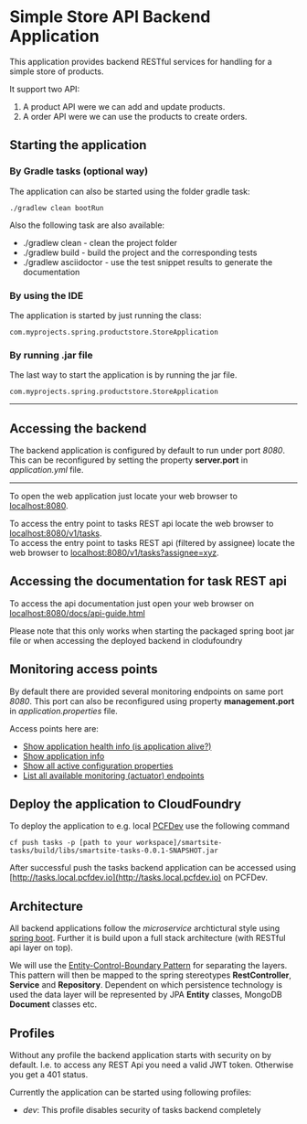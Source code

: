 # Simple Store API Backend Application
This application provides backend RESTful services for handling 
for a simple store of products.

It support two API:
1) A product API were we can add and update products.
2) A order API were we can use the products to create orders.

## Starting the application

### By Gradle tasks (optional way)
The application can also be started using the folder gradle task:

``
./gradlew clean bootRun
``
 
Also the following task are also available:
- ./gradlew clean - clean the project folder  
- ./gradlew build - build the project and the corresponding tests
- ./gradlew asciidoctor - use the test snippet results to generate the documentation

### By using the IDE
The application is started by just running the class:

``
com.myprojects.spring.productstore.StoreApplication
``

### By running .jar file
The last way to start the application is by running the jar file.

``
com.myprojects.spring.productstore.StoreApplication
``






-------
## Accessing the backend
The backend application is configured by default to run under port _8080_.
This can be reconfigured by setting the property __server.port__ in _application.yml_ file.


-------



To open the web application just locate your web browser to [localhost:8080](http://localhost:8080).

To access the entry point to tasks REST api locate the web browser to [localhost:8080/v1/tasks](http://localhost:8080/v1/tasks).<br>
To access the entry point to tasks REST api (filtered by assignee) locate the web browser to [localhost:8080/v1/tasks?assignee=xyz](http://localhost:8080/v1/tasks?assignee=xzz).

## Accessing the documentation for task REST api
To access the api documentation just open your web browser on [localhost:8080/docs/api-guide.html](http://localhost:8080/docs/api-guide.html)

Please note that this only works when starting the packaged spring boot jar file
or when accessing the deployed backend in clodufoundry

## Monitoring access points
By default there are provided several monitoring endpoints on same port _8080_.
This port can also be reconfigured using property __management.port__ in _application.properties_ file.

Access points here are:

- [Show application health info (is application alive?)](http://localhost:8080/health)
- [Show application info](http://localhost:8080/info)
- [Show all active configuration properties](http://localhost:8080/configprops)
- [List all available monitoring (actuator) endpoints](http://localhost:8080/actuator)

## Deploy the application to CloudFoundry
To deploy the application to e.g. local [PCFDev](https://docs.pivotal.io/pcf-dev/) use the following command

``
cf push tasks -p [path to your workspace]/smartsite-tasks/build/libs/smartsite-tasks-0.0.1-SNAPSHOT.jar
``

After successful push the tasks backend application can be accessed using [http://tasks.local.pcfdev.io](http://tasks.local.pcfdev.io) on PCFDev.
## Architecture
All backend applications follow the _microservice_ archtictural style using [spring boot](http://projects.spring.io/spring-boot/).
Further it is build upon a full stack architecture (with RESTful api layer on top).

We will use the [Entity-Control-Boundary Pattern](http://epf.eclipse.org/wikis/openup/core.tech.common.extend_supp/guidances/guidelines/entity_control_boundary_pattern_C4047897.html) for separating the layers.
This pattern will then be mapped to the spring stereotypes __RestController__, __Service__ and __Repository__. Dependent on which persistence technology is used the data layer
will be represented by JPA __Entity__ classes, MongoDB __Document__ classes etc.

## Profiles
Without any profile the backend application starts with security on by default.
I.e. to access any REST Api you need a valid JWT token. Otherwise you get a 401 status.

Currently the application can be started using following profiles:

- _dev_: This profile disables security of tasks backend completely
